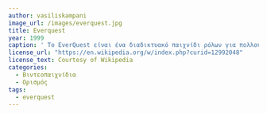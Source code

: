 ```yaml
---
author: vasiliskampani
image_url: /images/everquest.jpg
title: Everquest
year: 1999
caption: ' Το EverQuest είναι ένα διαδικτυακό παιχνίδι ρόλων για πολλούς παίκτες με θέμα την τρισδιάστατη φαντασία (MMORPG) που αναπτύχθηκε αρχικά από την Verant Interactive και την 989 Studios για υπολογιστές με Windows λογισμικό. Κυκλοφόρησε από τη Sony Online Entertainment στις 16 Μαρτίου του 1999 στη Βόρεια Αμερική και από την Ubisoft στην Ευρώπη στις 28 Απριλίου του 2000.Ήταν το πρώτο εμπορικά επιτυχημένο MMORPG που χρησιμοποίησε μηχανή παιχνιδιών 3D (3D game engine). Το EverQuest είχε μεγάλη επιρροή στις επόμενες κυκλοφορίες στην αγορά και κατέχει σημαντική θέση στην ιστορία των μαζικών διαδικτυακών παιχνιδιών για πολλούς παίκτες (open world).'
license_url: "https://en.wikipedia.org/w/index.php?curid=12992048"
license_text: Courtesy of Wikipedia
categories:
  - Βιντεοπαιχνίδια
  - Ορισμός
tags:
  - everquest
---
```

